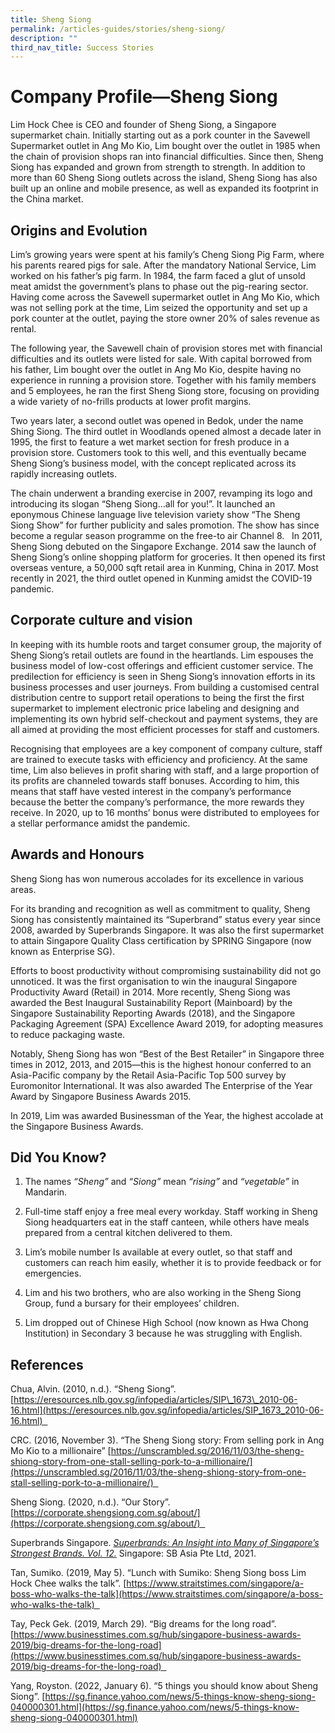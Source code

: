 ```yaml
---
title: Sheng Siong
permalink: /articles-guides/stories/sheng-siong/
description: ""
third_nav_title: Success Stories
---
```

# **Company Profile—Sheng Siong**

Lim Hock Chee is CEO and founder of Sheng Siong, a Singapore supermarket chain. Initially starting out as a pork counter in the Savewell Supermarket outlet in Ang Mo Kio, Lim bought over the outlet in 1985 when the chain of provision shops ran into financial difficulties. Since then, Sheng Siong has expanded and grown from strength to strength. In addition to more than 60 Sheng Siong outlets across the island, Sheng Siong has also built up an online and mobile presence, as well as expanded its footprint in the China market.  

## Origins and Evolution 

Lim’s growing years were spent at his family’s Cheng Siong Pig Farm, where his parents reared pigs for sale. After the mandatory National Service, Lim worked on his father’s pig farm. In 1984, the farm faced a glut of unsold meat amidst the government’s plans to phase out the pig-rearing sector. Having come across the Savewell supermarket outlet in Ang Mo Kio, which was not selling pork at the time, Lim seized the opportunity and set up a pork counter at the outlet, paying the store owner 20% of sales revenue as rental.  

The following year, the Savewell chain of provision stores met with financial difficulties and its outlets were listed for sale. With capital borrowed from his father, Lim bought over the outlet in Ang Mo Kio, despite having no experience in running a provision store. Together with his family members and 5 employees, he ran the first Sheng Siong store, focusing on providing a wide variety of no-frills products at lower profit margins.  

Two years later, a second outlet was opened in Bedok, under the name Shing Siong. The third outlet in Woodlands opened almost a decade later in 1995, the first to feature a wet market section for fresh produce in a provision store. Customers took to this well, and this eventually became Sheng Siong’s business model, with the concept replicated across its rapidly increasing outlets.  

The chain underwent a branding exercise in 2007, revamping its logo and introducing its slogan “Sheng Siong…all for you!”. It launched an eponymous Chinese language live television variety show “The Sheng Siong Show” for further publicity and sales promotion. The show has since become a regular season programme on the free-to air Channel 8.   In 2011, Sheng Siong debuted on the Singapore Exchange. 2014 saw the launch of Sheng Siong’s online shopping platform for groceries. It then opened its first overseas venture, a 50,000 sqft retail area in Kunming, China in 2017. Most recently in 2021, the third outlet opened in Kunming amidst the COVID\-19 pandemic.  

## Corporate culture and vision 

In keeping with its humble roots and target consumer group, the majority of Sheng Siong’s retail outlets are found in the heartlands. Lim espouses the business model of low\-cost offerings and efficient customer service. The predilection for efficiency is seen in Sheng Siong’s innovation efforts in its business processes and user journeys. From building a customised central distribution centre to support retail operations to being the first the first supermarket to implement electronic price labeling and designing and implementing its own hybrid self-checkout and payment systems, they are all aimed at providing the most efficient processes for staff and customers.  

Recognising that employees are a key component of company culture, staff are trained to execute tasks with efficiency and proficiency. At the same time, Lim also believes in profit sharing with staff, and a large proportion of its profits are channeled towards staff bonuses. According to him, this means that staff have vested interest in the company’s performance because the better the company’s performance, the more rewards they receive. In 2020, up to 16 months’ bonus were distributed to employees for a stellar performance amidst the pandemic.  

## Awards and Honours 

Sheng Siong has won numerous accolades for its excellence in various areas. 

For its branding and recognition as well as commitment to quality, Sheng Siong has consistently maintained its “Superbrand” status every year since 2008, awarded by Superbrands Singapore. It was also the first supermarket to attain Singapore Quality Class certification by SPRING Singapore (now known as Enterprise SG).  

Efforts to boost productivity without compromising sustainability did not go unnoticed. It was the first organisation to win the inaugural Singapore Productivity Award (Retail) in 2014. More recently, Sheng Siong was awarded the Best Inaugural Sustainability Report (Mainboard) by the Singapore Sustainability Reporting Awards (2018), and the Singapore Packaging Agreement (SPA) Excellence Award 2019, for adopting measures to reduce packaging waste.  

Notably, Sheng Siong has won “Best of the Best Retailer” in Singapore three times in 2012, 2013, and 2015—this is the highest honour conferred to an Asia\-Pacific company by the Retail Asia-Pacific Top 500 survey by Euromonitor International. It was also awarded The Enterprise of the Year Award by Singapore Business Awards 2015.  

In 2019, Lim was awarded Businessman of the Year, the highest accolade at the Singapore Business Awards.  

## Did You Know?  

1.  The names *“Sheng”* and *“Siong”* mean *“rising”* and *“vegetable”* in Mandarin. 
    

2.  Full-time staff enjoy a free meal every workday. Staff working in Sheng Siong headquarters eat in the staff canteen, while others have meals prepared from a central kitchen delivered to them.  
    

3.  Lim’s mobile number Is available at every outlet, so that staff and customers can reach him easily, whether it is to provide feedback or for emergencies.  
    

4.  Lim and his two brothers, who are also working in the Sheng Siong Group, fund a bursary for their employees’ children.  
    

5.  Lim dropped out of Chinese High School (now known as Hwa Chong Institution) in Secondary 3 because he was struggling with English.  
    

## References 

Chua, Alvin. (2010, n.d.). “Sheng Siong”. [https://eresources.nlb.gov.sg/infopedia/articles/SIP\_1673\_2010-06-16.html](https://eresources.nlb.gov.sg/infopedia/articles/SIP_1673_2010-06-16.html)  

CRC. (2016, November 3). “The Sheng Siong story: From selling pork in Ang Mo Kio to a millionaire” [https://unscrambled.sg/2016/11/03/the-sheng-shiong-story-from-one-stall-selling-pork-to-a-millionaire/](https://unscrambled.sg/2016/11/03/the-sheng-shiong-story-from-one-stall-selling-pork-to-a-millionaire/)  

Sheng Siong. (2020, n.d.). “Our Story”. [https://corporate.shengsiong.com.sg/about/](https://corporate.shengsiong.com.sg/about/)  

Superbrands Singapore. [*Superbrands: An Insight into Many of Singapore’s Strongest Brands. Vol. 12.*](https://library.superbrands.com/online-ebook-html5/Singapore%20Volume%2012/6/index.html) Singapore: SB Asia Pte Ltd, 2021.  

Tan, Sumiko. (2019, May 5). “Lunch with Sumiko: Sheng Siong boss Lim Hock Chee walks the talk”. [https://www.straitstimes.com/singapore/a-boss-who-walks-the-talk](https://www.straitstimes.com/singapore/a-boss-who-walks-the-talk)  

Tay, Peck Gek. (2019, March 29). “Big dreams for the long road”. [https://www.businesstimes.com.sg/hub/singapore-business-awards-2019/big-dreams-for-the-long-road](https://www.businesstimes.com.sg/hub/singapore-business-awards-2019/big-dreams-for-the-long-road)  

Yang, Royston. (2022, January 6). “5 things you should know about Sheng Siong”. [https://sg.finance.yahoo.com/news/5-things-know-sheng-siong-040000301.html](https://sg.finance.yahoo.com/news/5-things-know-sheng-siong-040000301.html)